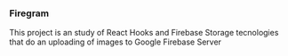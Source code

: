 ### Firegram
This project is an study of React Hooks and Firebase Storage tecnologies that do an uploading of images to Google Firebase Server
